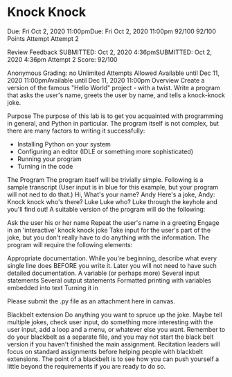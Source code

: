 # Knock Knock
Due: Fri Oct 2, 2020 11:00pmDue: Fri Oct 2, 2020 11:00pm
92/100
92/100 Points
Attempt
Attempt 2

Review Feedback
SUBMITTED: Oct 2, 2020 4:36pmSUBMITTED: Oct 2, 2020 4:36pm
Attempt 2 Score:
92/100

Anonymous Grading:
no
Unlimited Attempts Allowed
Available until Dec 11, 2020 11:00pmAvailable until Dec 11, 2020 11:00pm
Overview
Create a version of the famous "Hello World" project - with a twist. Write a program that asks the user's name, greets the user by name, and tells a knock-knock joke.

Purpose
The purpose of this lab is to get you acquainted with programming in general, and Python in particular. The program itself is not complex, but there are many factors to writing it successfully:

* Installing Python on your system
* Configuring an editor (IDLE or something more sophisticated)
* Running your program
* Turning in the code

The Program
The program itself will be trivially simple. Following is a sample transcript (User input is in blue for this example, but your program will not ned to do that.)
Hi, What's your name?
Andy 
Here's a joke, Andy: 
Knock knock 
who's there? 
Luke 
Luke who? 
Luke through the keyhole and you'll find out!
A suitable version of the program will do the following:

Ask the user his or her name
Repeat the user's name in a greeting
Engage in an 'interactive' knock knock joke
Take input for the user's part of the joke, but you don't really have to do anything with the information.
The program will require the following elements:

Appropriate documentation.  While you're beginning, describe what every single line does BEFORE you write it.  Later you will not need to have such detailed documentation.
A variable (or perhaps more)
Several input statements
Several output statements
Formatted printing with variables embedded into text
Turning it in

Please submit the .py file as an attachment here in canvas.
 

Blackbelt extension
Do anything you want to spruce up the joke. Maybe tell multiple jokes, check user input, do something more interesting with the user input, add a loop and a menu, or whatever else you want. Remember to do your blackbelt as a separate file, and you may not start the black belt version if you haven't finished the main assignment. Recitation leaders will focus on standard assignments before helping people with blackbelt extensions. The point of a blackbelt is to see how you can push yourself a little beyond the requirements if you are ready to do so.

